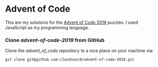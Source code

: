 # Advent of Code

This are my solutions for the [Advent of Code 2019](https://adventofcode.com) puzzles. I used JavaScript as my programming language.


### Clone *advent-of-code-2019* from GitHub

Clone the *advent_of_code* repository to a nice place on your machine via:

    git clone git@github.com:claudiosc8/advent-of-code-2019.git
